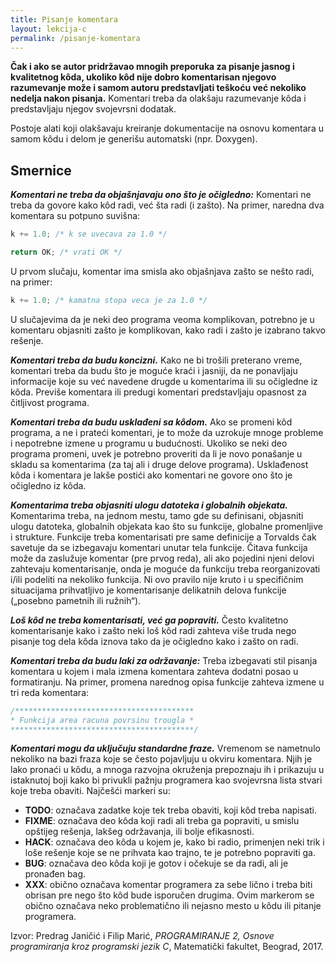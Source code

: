 ```yaml
---
title: Pisanje komentara
layout: lekcija-c
permalink: /pisanje-komentara
---
```


**Čak i ako se autor pridržavao mnogih preporuka za pisanje jasnog i kvalitetnog kôda, ukoliko kôd nije dobro komentarisan njegovo razumevanje može i samom autoru predstavljati teškoću već nekoliko nedelja nakon pisanja.** Komentari treba da olakšaju razumevanje kôda i predstavljaju njegov svojevrsni dodatak.

Postoje alati koji olakšavaju kreiranje dokumentacije na osnovu komentara u samom kôdu i delom je generišu automatski (npr. Doxygen).

## Smernice

***Komentari ne treba da objašnjavaju ono što je očigledno:*** Komentari ne treba da govore kako kôd radi, već šta radi (i zašto). Na primer, naredna dva komentara su potpuno suvišna:

```c
k += 1.0; /* k se uvecava za 1.0 */
```

```c
return OK; /* vrati OK */
```

U prvom slučaju, komentar ima smisla ako objašnjava zašto se nešto radi, na primer:

```c
k += 1.0; /* kamatna stopa veca je za 1.0 */
```

U slučajevima da je neki deo programa veoma komplikovan, potrebno je u komentaru objasniti zašto je komplikovan, kako radi i zašto je izabrano takvo rešenje.

***Komentari treba da budu koncizni.*** Kako ne bi trošili preterano vreme, komentari treba da budu što je moguće kraći i jasniji, da ne ponavljaju informacije koje su već navedene drugde u komentarima ili su očigledne iz kôda. Previše komentara ili predugi komentari predstavljaju opasnost za čitljivost programa.

***Komentari treba da budu usklađeni sa kôdom.*** Ako se promeni kôd programa, a ne i prateći komentari, je to može da uzrokuje mnoge probleme i nepotrebne izmene u programu u budućnosti. Ukoliko se neki deo programa promeni, uvek je potrebno proveriti da li je novo ponašanje u skladu sa komentarima (za taj ali i druge delove programa). Usklađenost kôda i komentara je lakše postići ako komentari ne govore ono što je očigledno iz kôda.

***Komentarima treba objasniti ulogu datoteka i globalnih objekata.*** Komentarima treba, na jednom mestu, tamo gde su definisani, objasniti ulogu datoteka, globalnih objekata kao što su funkcije, globalne promenljive i strukture. Funkcije treba komentarisati pre same definicije a Torvalds čak savetuje da se izbegavaju komentari unutar tela funkcije. Čitava funkcija može da zaslužuje komentar (pre prvog reda), ali ako pojedini njeni delovi zahtevaju komentarisanje, onda je moguće da funkciju treba reorganizovati i/ili podeliti na nekoliko funkcija. Ni ovo pravilo nije kruto i u specifičnim situacijama prihvatljivo je komentarisanje delikatnih delova funkcije („posebno pametnih ili ružnih“).

***Loš kôd ne treba komentarisati, već ga popraviti.*** Često kvalitetno komentarisanje kako i zašto neki loš kôd radi zahteva više truda nego pisanje tog dela kôda iznova tako da je očigledno kako i zašto on radi.

***Komentari treba da budu laki za održavanje:*** Treba izbegavati stil pisanja komentara u kojem i mala izmena komentara zahteva dodatni posao u formatiranju. Na primer, promena narednog opisa funkcije zahteva izmene u tri reda komentara:

```c
/****************************************
* Funkcija area racuna povrsinu trougla *
*****************************************/
```

***Komentari mogu da uključuju standardne fraze.*** Vremenom se nametnulo nekoliko na bazi fraza koje se često pojavljuju u okviru komentara. Njih je lako pronaći u kôdu, a mnoga razvojna okruženja prepoznaju ih i prikazuju u istaknutoj boji kako bi privukli pažnju programera kao svojevrsna lista stvari koje treba obaviti. Najčešći markeri su:

- **TODO**: označava zadatke koje tek treba obaviti, koji kôd treba napisati.
- **FIXME**: označava deo kôda koji radi ali treba ga popraviti, u smislu opštijeg rešenja, lakšeg održavanja, ili bolje efikasnosti.
- **HACK**: označava deo kôda u kojem je, kako bi radio, primenjen neki trik i loše rešenje koje se ne prihvata kao trajno, te je potrebno popraviti ga.
- **BUG**: označava deo kôda koji je gotov i očekuje se da radi, ali je pronađen bag.
- **XXX**: obično označava komentar programera za sebe lično i treba biti obrisan pre nego što kôd bude isporučen drugima. Ovim markerom se obično označava neko problematično ili nejasno mesto u kôdu ili pitanje programera.


Izvor: Predrag Janičić i Filip Marić, *PROGRAMIRANJE 2, Osnove programiranja kroz programski jezik C*, Matematički fakultet, Beograd, 2017.
